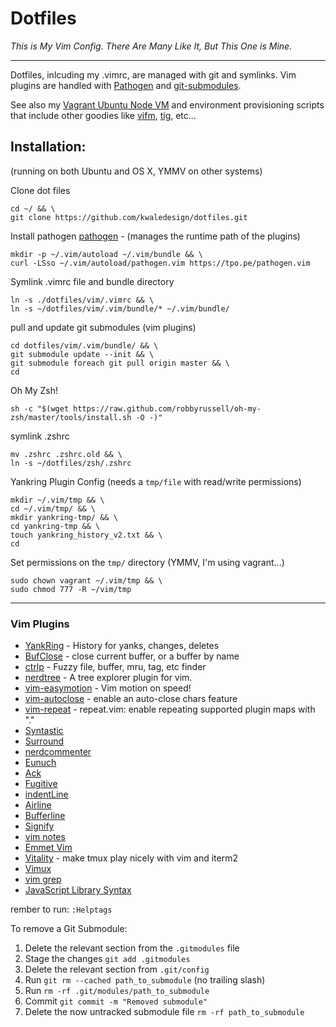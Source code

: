 # Dotfiles

*This is My Vim Config.  There Are Many Like It, But This One is Mine.*

---

Dotfiles, inlcuding my .vimrc, are managed with git and symlinks. Vim plugins are handled with [Pathogen](https://github.com/tpope/vim-pathogen) and [git-submodules](http://git-scm.com/docs/git-submodule).

See also my [Vagrant Ubuntu Node VM](https://github.com/kwaledesign/vagrant_ubuntu_node_vm) and environment provisioning scripts that include other goodies like [vifm](http://vifm.info/), [tig](http://jonas.nitro.dk/tig/), etc...

## Installation:
(running on both Ubuntu and OS X, YMMV on other systems)

Clone dot files
```
cd ~/ && \
git clone https://github.com/kwaledesign/dotfiles.git
```

Install pathogen [pathogen](https://github.com/tpope/vim-pathogen) - (manages the runtime path of the plugins)
```
mkdir -p ~/.vim/autoload ~/.vim/bundle && \
curl -LSso ~/.vim/autoload/pathogen.vim https://tpo.pe/pathogen.vim
```

Symlink .vimrc file and bundle directory
```
ln -s ./dotfiles/vim/.vimrc && \
ln -s ~/dotfiles/vim/.vim/bundle/* ~/.vim/bundle/
```

pull and update git submodules (vim plugins)
```
cd dotfiles/vim/.vim/bundle/ && \
git submodule update --init && \
git submodule foreach git pull origin master && \
cd
```

Oh My Zsh!
```
sh -c "$(wget https://raw.github.com/robbyrussell/oh-my-zsh/master/tools/install.sh -O -)"
```
symlink .zshrc
```
mv .zshrc .zshrc.old && \
ln -s ~/dotfiles/zsh/.zshrc
```

Yankring Plugin Config (needs a `tmp/file` with read/write permissions)
```
mkdir ~/.vim/tmp && \
cd ~/.vim/tmp/ && \
mkdir yankring-tmp/ && \
cd yankring-tmp && \
touch yankring_history_v2.txt && \
cd
```
Set permissions on the `tmp/` directory (YMMV, I'm using vagrant...)
```
sudo chown vagrant ~/.vim/tmp && \
sudo chmod 777 -R ~/vim/tmp
```

---

### Vim Plugins 

* [YankRing](https://github.com/vim-scripts/YankRing.vim) - History for yanks, changes, deletes
* [BufClose](https://github.com/vim-scripts/BufClose.vim) - close current
  buffer, or a buffer by name
* [ctrlp](https://github.com/kien/ctrlp.vim) - Fuzzy file, buffer, mru, tag, etc finder
* [nerdtree](https://github.com/scrooloose/nerdtree) - A tree explorer plugin for vim.
* [vim-easymotion](https://github.com/Lokaltog/vim-easymotion) - Vim motion
  on speed!
* [vim-autoclose](https://github.com/Townk/vim-autoclose) - enable an
  auto-close chars feature
* [vim-repeat](https://github.com/tpope/vim-repeat) - repeat.vim: enable repeating supported plugin maps with "."
* [Syntastic](http://github.com/scrooloose/syntastic)
* [Surround](http://github.com/tpope/vim-surround)
* [nerdcommenter](https://github.com/scrooloose/nerdcommenter)
* [Eunuch](http://github.com/tpope/vim-eunuch)
* [Ack](http://github.com/mileszs/ack.vim)
* [Fugitive](http://github.com/tpope/vim-fugitive)
* [indentLine](http://github.com/Yggdroot/indentLine)
* [Airline](http://github.com/bling/vim-airline)
* [Bufferline](http://github.com/bling/vim-bufferline)
* [Signify](http://github.com/mhinz/vim-signify)
* [vim notes](https://github.com/xolox/vim-notes)
* [Emmet Vim](https://github.com/mattn/emmet-vim/)
* [Vitality](http://github.com/sjl/vitality.vim) - make tmux play nicely with vim and iterm2
* [Vimux](https://github.com/benmills/vimux)
* [vim grep](https://github.com/vim-scripts/grep.vim) 
* [JavaScript Library Syntax](https://github.com/othree/javascript-libraries-syntax.vim)

rember to run: `:Helptags`

To remove a Git Submodule:

  1. Delete the relevant section from the `.gitmodules` file
  2. Stage the changes `git add .gitmodules`
  3. Delete the relevant section from `.git/config`
  4. Run `git rm --cached path_to_submodule` (no trailing slash)
  5. Run `rm -rf .git/modules/path_to_submodule`
  6. Commit `git commit -m "Removed submodule"`
  7. Delete the now untracked submodule file `rm -rf path_to_submodule`

